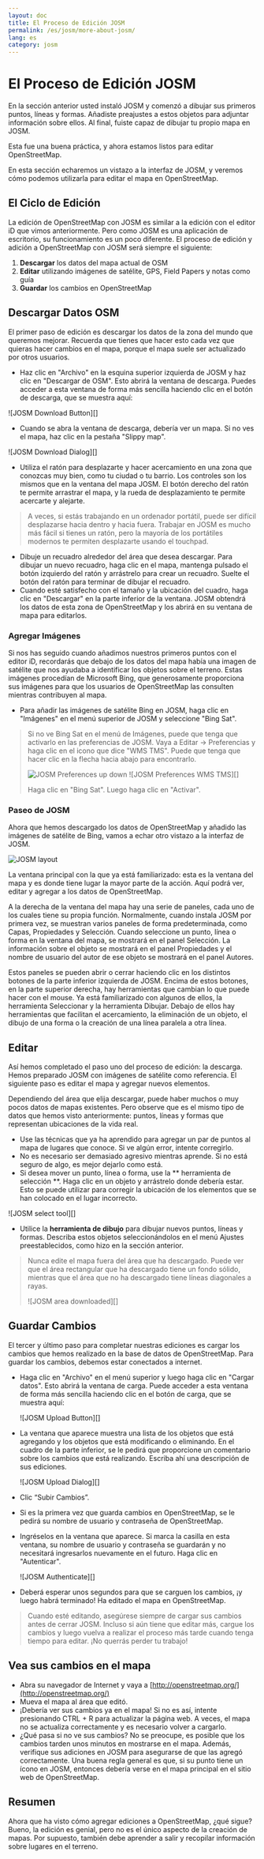 ```yaml
---
layout: doc
title: El Proceso de Edición JOSM
permalink: /es/josm/more-about-josm/
lang: es
category: josm
---
```


El Proceso de Edición JOSM
========================


En la sección anterior usted instaló JOSM y comenzó a dibujar sus primeros puntos, líneas y formas. Añadiste preajustes a estos objetos para adjuntar información sobre ellos. Al final, fuiste capaz de dibujar tu propio mapa en JOSM.

Esta fue una buena práctica, y ahora estamos listos para editar OpenStreetMap.

En esta sección echaremos un vistazo a la interfaz de JOSM, y veremos cómo podemos utilizarla para editar el mapa en OpenStreetMap.

El Ciclo de Edición
---------------------
La edición de OpenStreetMap con JOSM es similar a la edición con el editor iD que vimos anteriormente. Pero como JOSM es una aplicación de escritorio, su funcionamiento es un poco diferente. El proceso de edición y adición a OpenStreetMap con JOSM será siempre el siguiente:

1. **Descargar** los datos del mapa actual de OSM
2. **Editar** utilizando imágenes de satélite, GPS, Field Papers y notas como guía
3. **Guardar** los cambios en OpenStreetMap

Descargar Datos OSM
--------------------
El primer paso de edición es descargar los datos de la zona del mundo que queremos mejorar. Recuerda que tienes que hacer esto cada vez que quieras hacer cambios en el mapa, porque el mapa suele ser actualizado por otros usuarios.

- Haz clic en "Archivo" en la esquina superior izquierda de JOSM y haz clic en "Descargar de OSM". Esto abrirá la ventana de descarga. Puedes acceder a esta ventana de forma más sencilla haciendo clic en el botón de descarga, que se muestra aquí:

![JOSM Download Button][]

- Cuando se abra la ventana de descarga, debería ver un mapa. Si no ves el mapa, haz clic en la pestaña "Slippy map".

![JOSM Download Dialog][]

- Utiliza el ratón para desplazarte y hacer acercamiento en una zona que conozcas muy bien, como tu ciudad o tu barrio. Los controles son los mismos que en la ventana del mapa JOSM. El botón derecho del ratón te permite arrastrar el mapa, y la rueda de desplazamiento te permite acercarte y alejarte.

> A veces, si estás trabajando en un ordenador portátil, puede ser difícil desplazarse hacia dentro y hacia fuera. Trabajar en JOSM es mucho más fácil si tienes un ratón, pero la mayoría de los portátiles modernos te permiten desplazarte usando el touchpad.

- Dibuje un recuadro alrededor del área que desea descargar. Para dibujar un nuevo recuadro, haga clic en el mapa, mantenga pulsado el botón izquierdo del ratón y arrástrelo para crear un recuadro. Suelte el botón del ratón para terminar de dibujar el recuadro.
- Cuando esté satisfecho con el tamaño y la ubicación del cuadro, haga clic en "Descargar" en la parte inferior de la ventana. JOSM obtendrá los datos de esta zona de OpenStreetMap y los abrirá en su ventana de mapa para editarlos.

### Agregar Imágenes
Si nos has seguido cuando añadimos nuestros primeros puntos con el editor iD, recordarás que debajo de los datos del mapa había una imagen de satélite que nos ayudaba a identificar los objetos sobre el terreno. Estas imágenes procedían de Microsoft Bing, que generosamente proporciona sus imágenes para que los usuarios de OpenStreetMap las consulten mientras contribuyen al mapa.

- Para añadir las imágenes de satélite Bing en JOSM, haga clic en "Imágenes" en el menú superior de JOSM y seleccione "Bing Sat".

> Si no ve Bing Sat en el menú de Imágenes, puede que tenga que activarlo en las preferencias de JOSM. Vaya a Editar -> Preferencias y haga clic en el icono que dice "WMS TMS". Puede que tenga que hacer clic en la flecha hacia abajo para encontrarlo.
>
> ![JOSM Preferences up down][]
> ![JOSM Preferences WMS TMS][]
>
> Haga clic en "Bing Sat". Luego haga clic en "Activar". 


### Paseo de JOSM
Ahora que hemos descargado los datos de OpenStreetMap y añadido las imágenes de satélite de Bing, vamos a echar otro vistazo a la interfaz de JOSM.

![JOSM layout][]

La ventana principal con la que ya está familiarizado: esta es la ventana del mapa y es donde tiene lugar la mayor parte de la acción. Aquí podrá ver, editar y agregar a los datos de OpenStreetMap. 

A la derecha de la ventana del mapa hay una serie de paneles, cada uno de los cuales tiene su propia función. Normalmente, cuando instala JOSM por primera vez, se muestran varios paneles de forma predeterminada, como Capas, Propiedades y Selección. Cuando seleccione un punto, línea o forma en la ventana del mapa, se mostrará en el panel Selección. La información sobre el objeto se mostrará en el panel Propiedades y el nombre de usuario del autor de ese objeto se mostrará en el panel Autores. 

Estos paneles se pueden abrir o cerrar haciendo clic en los distintos botones de la parte inferior izquierda de JOSM. Encima de estos botones, en la parte superior derecha, hay herramientas que cambian lo que puede hacer con el mouse. Ya está familiarizado con algunos de ellos, la herramienta Seleccionar y la herramienta Dibujar. Debajo de ellos hay herramientas que facilitan el acercamiento, la eliminación de un objeto, el dibujo de una forma o la creación de una línea paralela a otra línea. 


Editar
----
Así hemos completado el paso uno del proceso de edición: la descarga. Hemos preparado JOSM con imágenes de satélite como referencia. El siguiente paso es editar el mapa y agregar nuevos elementos. 

Dependiendo del área que elija descargar, puede haber muchos o muy pocos datos de mapas existentes. Pero observe que es el mismo tipo de datos que hemos visto anteriormente: puntos, líneas y formas que representan ubicaciones de la vida real. 

- Use las técnicas que ya ha aprendido para agregar un par de puntos al mapa de lugares que conoce. Si ve algún error, intente corregirlo. 
- No es necesario ser demasiado agresivo mientras aprende. Si no está seguro de algo, es mejor dejarlo como está. 
- Si desea mover un punto, línea o forma, use la ** herramienta de selección **. Haga clic en un objeto y arrástrelo donde debería estar. Esto se puede utilizar para corregir la ubicación de los elementos que se han colocado en el lugar incorrecto. 

![JOSM select tool][]

- Utilice la **herramienta de dibujo** para dibujar nuevos puntos, líneas y formas. Describa estos objetos seleccionándolos en el menú Ajustes preestablecidos, como hizo en la sección anterior. 

> Nunca edite el mapa fuera del área que ha descargado. Puede ver que el área rectangular que ha descargado tiene un fondo sólido, mientras que el área que no ha descargado tiene líneas diagonales a rayas. 
>
> ![JOSM area downloaded][]

Guardar Cambios
--------------
El tercer y último paso para completar nuestras ediciones es cargar los cambios que hemos realizado en la base de datos de OpenStreetMap. Para guardar los cambios, debemos estar conectados a internet. 

- Haga clic en "Archivo" en el menú superior y luego haga clic en "Cargar datos". Esto abrirá la ventana de carga. Puede acceder a esta ventana de forma más sencilla haciendo clic en el botón de carga, que se muestra aquí: 

    ![JOSM Upload Button][]

- La ventana que aparece muestra una lista de los objetos que está agregando y los objetos que está modificando o eliminando. En el cuadro de la parte inferior, se le pedirá que proporcione un comentario sobre los cambios que está realizando. Escriba ahí una descripción de sus ediciones. 

    ![JOSM Upload Dialog][]

-   Clic “Subir Cambios”.

- Si es la primera vez que guarda cambios en OpenStreetMap, se le pedirá su nombre de usuario y contraseña de OpenStreetMap. 
- Ingréselos en la ventana que aparece. Si marca la casilla en esta ventana, su nombre de usuario y contraseña se guardarán y no necesitará ingresarlos nuevamente en el futuro. Haga clic en "Autenticar". 

    ![JOSM Authenticate][]

- Deberá esperar unos segundos para que se carguen los cambios, ¡y luego habrá terminado! Ha editado el mapa en OpenStreetMap. 

> Cuando esté editando, asegúrese siempre de cargar sus cambios antes de cerrar JOSM. Incluso si aún tiene que editar más, cargue los cambios y luego vuelva a realizar el proceso más tarde cuando tenga tiempo para editar. ¡No querrás perder tu trabajo! 

Vea sus cambios en el mapa
---------------------------
- Abra su navegador de Internet y vaya a [http://openstreetmap.org/](http://openstreetmap.org/) 
- Mueva el mapa al área que editó. 
- ¡Debería ver sus cambios ya en el mapa! Si no es así, intente presionando CTRL + R para actualizar la página web. A veces, el mapa no se actualiza correctamente y es necesario volver a cargarlo. 
- ¿Qué pasa si no ve sus cambios? No se preocupe, es posible que los cambios tarden unos minutos en mostrarse en el mapa. Además, verifique sus adiciones en JOSM para asegurarse de que las agregó correctamente. Una buena regla general es que, si su punto tiene un ícono en JOSM, entonces debería verse en el mapa principal en el sitio web de OpenStreetMap. 

Resumen
-------
Ahora que ha visto cómo agregar ediciones a OpenStreetMap, ¿qué sigue? Bueno, la edición es genial, pero no es el único aspecto de la creación de mapas. Por supuesto, también debe aprender a salir y recopilar información sobre lugares en el terreno. 


[JOSM Botón Descarga]: /images/josm/josm_download-button.png
[JOSM Diálogo Descarga]: /images/josm/josm_download-dialog.png
[JOSM Preferences up down]: /images/josm/josm_preferences-up-down.png
[JOSM Preferencias WMS TMS]: /images/josm/josm_preferences-wms-tms.png
[JOSM layout]: /images/josm/josm_layout.png
[JOSM herramienta seleccionar]: /images/josm/josm_select-tool.png
[JOSM área descargada]: /images/josm/josm_area-downloaded.png
[JOSM Botón Subir]: /images/josm/josm_upload-button.png
[JOSM Diálogo Subir]: /images/josm/josm_upload-dialog.png
[JOSM Autenticar]: /images/josm/josm_authenticate.png